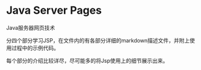 # Java Server Pages
Java服务器网页技术

分四个部分学习JSP，在文件内的有各部分详细的markdown描述文件，并附上使用过程中的示例代码。

每个部分的介绍比较详尽，尽可能多的将Jsp使用上的细节展示出来。


